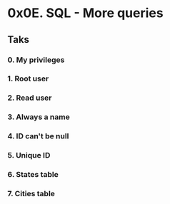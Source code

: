 # 0x0E. SQL - More queries

## Taks

### 0. My privileges

### 1. Root user

### 2. Read user

### 3. Always a name

### 4. ID can't be null

### 5. Unique ID

### 6. States table

### 7. Cities table
